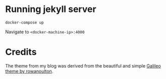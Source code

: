 
# Running jekyll server

```
docker-compose up
```

Navigate to `<docker-machine-ip>:4000`

# Credits

The theme from my blog was derived from the beautiful and simple
[Galileo theme by rowanoulton](https://github.com/rowanoulton/galileo-theme).
